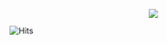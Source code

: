 <p align="center">
<img src="https://github.com/eli-alkorta/eli-alkorta/blob/master/bio/biomin.gif">
</p>


![Hits](https://hitcounter.pythonanywhere.com/count/tag.svg?url=https%3A%2F%2Fgithub.com%2Feli-alkorta)
